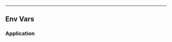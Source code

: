 <!-- Space: Projects -->
<!-- Parent: BaseTemplate -->
<!-- Title: EnvVars BaseTemplate -->
<!-- Label: BaseTemplate -->
<!-- Label: Project -->
<!-- Label: EnvVars -->
<!-- Include: disclaimer.md -->
<!-- Include: ac:toc -->

---

## Env Vars

### Application
